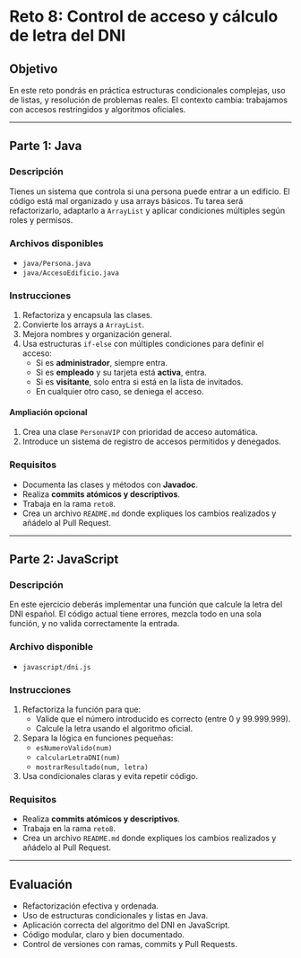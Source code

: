# Reto 8: Control de acceso y cálculo de letra del DNI

## Objetivo

En este reto pondrás en práctica estructuras condicionales complejas, uso de listas, y resolución de problemas reales. El contexto cambia: trabajamos con accesos restringidos y algoritmos oficiales.

---

## Parte 1: Java

### Descripción

Tienes un sistema que controla si una persona puede entrar a un edificio. El código está mal organizado y usa arrays básicos. Tu tarea será refactorizarlo, adaptarlo a `ArrayList` y aplicar condiciones múltiples según roles y permisos.

### Archivos disponibles

- `java/Persona.java`
- `java/AccesoEdificio.java`

### Instrucciones

1. Refactoriza y encapsula las clases.
2. Convierte los arrays a `ArrayList`.
3. Mejora nombres y organización general.
4. Usa estructuras `if-else` con múltiples condiciones para definir el acceso:
   - Si es **administrador**, siempre entra.
   - Si es **empleado** y su tarjeta está **activa**, entra.
   - Si es **visitante**, solo entra si está en la lista de invitados.
   - En cualquier otro caso, se deniega el acceso.

#### Ampliación opcional

1. Crea una clase `PersonaVIP` con prioridad de acceso automática.
2. Introduce un sistema de registro de accesos permitidos y denegados.

### Requisitos

- Documenta las clases y métodos con **Javadoc**.
- Realiza **commits atómicos y descriptivos**.
- Trabaja en la rama `reto8`.
- Crea un archivo `README.md` donde expliques los cambios realizados y añádelo al Pull Request.

---

## Parte 2: JavaScript

### Descripción

En este ejercicio deberás implementar una función que calcule la letra del DNI español. El código actual tiene errores, mezcla todo en una sola función, y no valida correctamente la entrada.

### Archivo disponible

- `javascript/dni.js`

### Instrucciones

1. Refactoriza la función para que:
   - Valide que el número introducido es correcto (entre 0 y 99.999.999).
   - Calcule la letra usando el algoritmo oficial.
2. Separa la lógica en funciones pequeñas:
   - `esNumeroValido(num)`
   - `calcularLetraDNI(num)`
   - `mostrarResultado(num, letra)`
3. Usa condicionales claras y evita repetir código.

### Requisitos

- Realiza **commits atómicos y descriptivos**.
- Trabaja en la rama `reto8`.
- Crea un archivo `README.md` donde expliques los cambios realizados y añádelo al Pull Request.

---

## Evaluación

- Refactorización efectiva y ordenada.
- Uso de estructuras condicionales y listas en Java.
- Aplicación correcta del algoritmo del DNI en JavaScript.
- Código modular, claro y bien documentado.
- Control de versiones con ramas, commits y Pull Requests.
